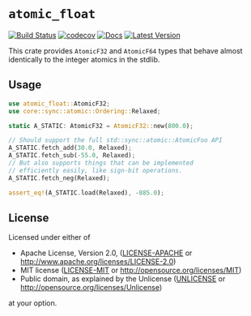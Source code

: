 # `atomic_float`

[![Build Status](https://github.com/thomcc/atomic_float/workflows/CI/badge.svg)](https://github.com/thomcc/atomic_float/actions)
[![codecov](https://codecov.io/gh/thomcc/atomic_float/branch/main/graph/badge.svg)](https://codecov.io/gh/thomcc/atomic_float)
[![Docs](https://docs.rs/atomic_float/badge.svg)](https://docs.rs/atomic_float)
[![Latest Version](https://img.shields.io/crates/v/atomic_float.svg)](https://crates.io/crates/atomic_float)

This crate provides `AtomicF32` and `AtomicF64` types that behave almost identically to the integer atomics in the stdlib.

## Usage

```rust
use atomic_float::AtomicF32;
use core::sync::atomic::Ordering::Relaxed;

static A_STATIC: AtomicF32 = AtomicF32::new(800.0);

// Should support the full std::sync::atomic::AtomicFoo API
A_STATIC.fetch_add(30.0, Relaxed);
A_STATIC.fetch_sub(-55.0, Relaxed);
// But also supports things that can be implemented
// efficiently easily, like sign-bit operations.
A_STATIC.fetch_neg(Relaxed);

assert_eq!(A_STATIC.load(Relaxed), -885.0);
```

## License

Licensed under either of

- Apache License, Version 2.0, ([LICENSE-APACHE](./LICENSE-APACHE) or http://www.apache.org/licenses/LICENSE-2.0)
- MIT license ([LICENSE-MIT](./LICENSE-MIT) or http://opensource.org/licenses/MIT)
- Public domain, as explained by the Unlicense ([UNLICENSE](./UNLICENSE) or http://opensource.org/licenses/Unlicense)

at your option.
